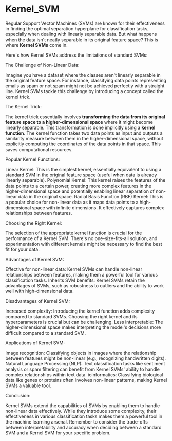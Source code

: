 # Kernel_SVM

Regular Support Vector Machines (SVMs) are known for their effectiveness in finding the optimal separation hyperplane for classification tasks, especially when dealing with linearly separable data. But what happens when the data isn't neatly separable in its original feature space?  This is where **Kernel SVMs** come in.

Here's how Kernel SVMs address the limitations of standard SVMs:

The Challenge of Non-Linear Data:

Imagine you have a dataset where the classes aren't linearly separable in the original feature space. For instance, classifying data points representing emails as spam or not spam might not be achieved perfectly with a straight line. Kernel SVMs tackle this challenge by introducing a concept called the kernel trick.

The Kernel Trick:

The kernel trick essentially involves **transforming the data from its original feature space to a higher-dimensional space** where it might become linearly separable. This transformation is done implicitly using a **kernel function**.
The kernel function takes two data points as input and outputs a similarity measure between them in the higher-dimensional space, without explicitly computing the coordinates of the data points in that space. This saves computational resources.

Popular Kernel Functions:

Linear Kernel: This is the simplest kernel, essentially equivalent to using a standard SVM in the original feature space (useful when data is already linearly separable).
Polynomial Kernel: This kernel raises the features of the data points to a certain power, creating more complex features in the higher-dimensional space and potentially enabling linear separation of non-linear data in the original space.
Radial Basis Function (RBF) Kernel: This is a popular choice for non-linear data as it maps data points to a high-dimensional space with infinite dimensions. It effectively captures complex relationships between features.

Choosing the Right Kernel:

The selection of the appropriate kernel function is crucial for the performance of a Kernel SVM. There's no one-size-fits-all solution, and experimentation with different kernels might be necessary to find the best fit for your data.

Advantages of Kernel SVM:

Effective for non-linear data: Kernel SVMs can handle non-linear relationships between features, making them a powerful tool for various classification tasks.
Inherits SVM benefits: Kernel SVMs retain the advantages of SVMs, such as robustness to outliers and the ability to work well with high-dimensional data.

Disadvantages of Kernel SVM:

Increased complexity:  Introducing the kernel function adds complexity compared to standard SVMs. Choosing the right kernel and its hyperparameters is crucial but can be challenging.
Less interpretable:  The higher-dimensional space makes interpreting the model's decisions more difficult compared to a standard SVM.

Applications of Kernel SVM:

Image recognition: Classifying objects in images where the relationship between features might be non-linear (e.g., recognizing handwritten digits).
Natural Language Processing (NLP): Text classification tasks like sentiment analysis or spam filtering can benefit from Kernel SVMs' ability to handle complex relationships within text data.
ioinformatics: Classifying biological data like genes or proteins often involves non-linear patterns, making Kernel SVMs a valuable tool.

Conclusion:

Kernel SVMs extend the capabilities of SVMs by enabling them to handle non-linear data effectively. While they introduce some complexity, their effectiveness in various classification tasks makes them a powerful tool in the machine learning arsenal. Remember to consider the trade-offs between interpretability and accuracy when deciding between a standard SVM and a Kernel SVM for your specific problem.
